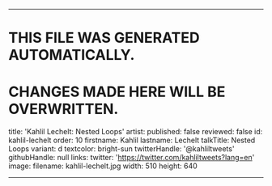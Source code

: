 ----

# THIS FILE WAS GENERATED AUTOMATICALLY.
# CHANGES MADE HERE WILL BE OVERWRITTEN.

title: 'Kahlil Lechelt: Nested Loops'
artist:
  published: false
  reviewed: false
  id: kahlil-lechelt
  order: 10
  firstname: Kahlil
  lastname: Lechelt
  talkTitle: Nested Loops
  variant: d
  textcolor: bright-sun
  twitterHandle: '@kahliltweets'
  githubHandle: null
  links:
    twitter: 'https://twitter.com/kahliltweets?lang=en'
  image:
    filename: kahlil-lechelt.jpg
    width: 510
    height: 640

----

